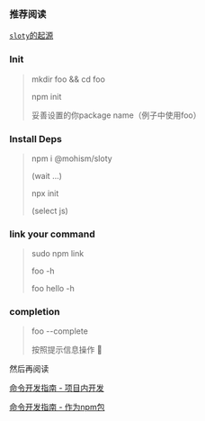 ### 推荐阅读

  [`sloty`的起源](./doc/about.md)
  
### Init

> mkdir foo && cd foo
> 
> npm init 
> 
> 妥善设置的你package name（例子中使用foo）

### Install Deps
>
> npm i @mohism/sloty
> 
> (wait ...)
> 
> npx init
>
> (select js)


### link your command

> sudo npm link
> 
> foo -h
> 
> foo hello -h

### completion

> foo --complete
>
> 按照提示信息操作 👀

然后再阅读 

[命令开发指南 - 项目内开发](./doc/js/DEV_GUIDE_1.md)

[命令开发指南 - 作为npm包](./doc/js/DEV_GUIDE_2.md)
